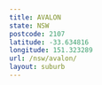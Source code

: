 ```yaml
---
title: AVALON
state: NSW
postcode: 2107
latitude: -33.634816
longitude: 151.323289
url: /nsw/avalon/
layout: suburb
---
```

